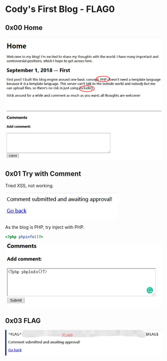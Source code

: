 # Cody's First Blog - FLAG0

## 0x00 Home

![](./imgs/home.jpg)

## 0x01 Try with Comment

Tried XSS, not working.

![](./imgs/submit.jpg)

As the blog is PHP, try inject with PHP.

``` php
<?php phpinfo()?>
```

![](./imgs/comment.jpg)

## 0x03 FLAG

![](./imgs/flag.jpg)